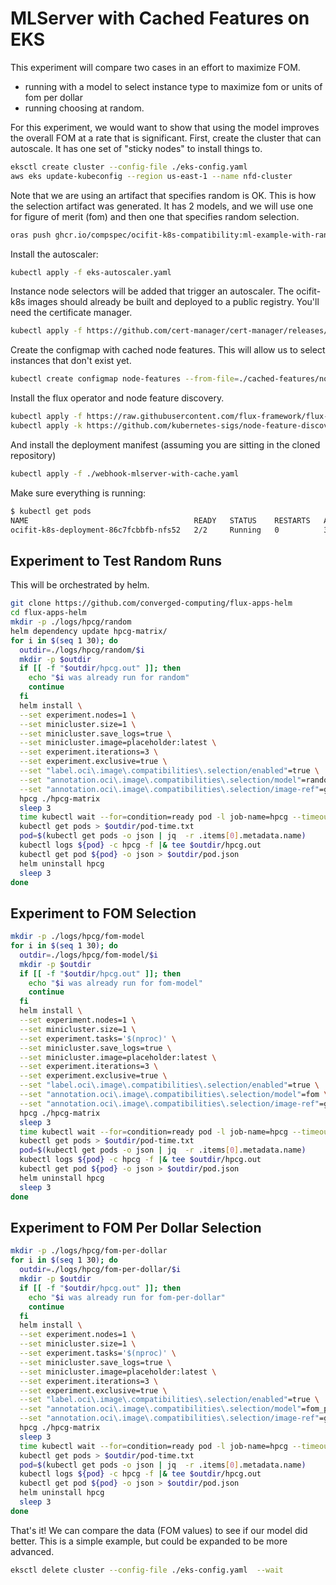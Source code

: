 # MLServer with Cached Features on EKS

This experiment will compare two cases in an effort to maximize FOM.

- running with a model to select instance type to maximize fom or units of fom per dollar
- running choosing at random.

For this experiment, we would want to show that using the model improves the overall FOM at a rate that is significant. First, create the cluster that can autoscale. It has one set of "sticky nodes" to install things to.

```bash
eksctl create cluster --config-file ./eks-config.yaml 
aws eks update-kubeconfig --region us-east-1 --name nfd-cluster
```

Note that we are using an artifact that specifies random is OK. This is how the selection artifact was generated. It has 2 models, and we will use one for figure of merit (fom) and then one that specifies random selection.

```bash
oras push ghcr.io/compspec/ocifit-k8s-compatibility:ml-example-with-random ./compatibility-artifact.json:application/vnd.oci.image.model-compatibilities.v1+json
```

Install the autoscaler:

```bash
kubectl apply -f eks-autoscaler.yaml
```

Instance node selectors will be added that trigger an autoscaler. The ocifit-k8s images should already be built and deployed to a public registry. You'll need the certificate manager.

```bash
kubectl apply -f https://github.com/cert-manager/cert-manager/releases/download/v1.17.2/cert-manager.yaml
```

Create the configmap with cached node features. This will allow us to select instances that don't exist yet.

```bash
kubectl create configmap node-features --from-file=./cached-features/node-features.json
```

Install the flux operator and node feature discovery.

```bash
kubectl apply -f https://raw.githubusercontent.com/flux-framework/flux-operator/refs/heads/main/examples/dist/flux-operator.yaml
kubectl apply -k https://github.com/kubernetes-sigs/node-feature-discovery/deployment/overlays/default?ref=v0.17.3
```

And install the deployment manifest (assuming you are sitting in the cloned repository)

```bash
kubectl apply -f ./webhook-mlserver-with-cache.yaml
```

Make sure everything is running:

```bash
$ kubectl get pods
NAME                                     READY   STATUS    RESTARTS   AGE
ocifit-k8s-deployment-86c7fcbbfb-nfs52   2/2     Running   0          39s
```

## Experiment to Test Random Runs

This will be orchestrated by helm. 

```bash
git clone https://github.com/converged-computing/flux-apps-helm
cd flux-apps-helm
mkdir -p ./logs/hpcg/random
helm dependency update hpcg-matrix/
for i in $(seq 1 30); do
  outdir=./logs/hpcg/random/$i
  mkdir -p $outdir
  if [[ -f "$outdir/hpcg.out" ]]; then
    echo "$i was already run for random"
    continue
  fi
  helm install \
  --set experiment.nodes=1 \
  --set minicluster.size=1 \
  --set minicluster.save_logs=true \
  --set minicluster.image=placeholder:latest \
  --set experiment.iterations=3 \
  --set experiment.exclusive=true \
  --set "label.oci\.image\.compatibilities\.selection/enabled"=true \
  --set "annotation.oci\.image\.compatibilities\.selection/model"=random \
  --set "annotation.oci\.image\.compatibilities\.selection/image-ref"=ghcr.io/compspec/ocifit-k8s-compatibility:ml-example-with-random \
  hpcg ./hpcg-matrix
  sleep 3
  time kubectl wait --for=condition=ready pod -l job-name=hpcg --timeout=600s
  kubectl get pods > $outdir/pod-time.txt
  pod=$(kubectl get pods -o json | jq  -r .items[0].metadata.name)
  kubectl logs ${pod} -c hpcg -f |& tee $outdir/hpcg.out
  kubectl get pod ${pod} -o json > $outdir/pod.json
  helm uninstall hpcg
  sleep 3
done
```

## Experiment to FOM Selection

```bash
mkdir -p ./logs/hpcg/fom-model
for i in $(seq 1 30); do
  outdir=./logs/hpcg/fom-model/$i
  mkdir -p $outdir
  if [[ -f "$outdir/hpcg.out" ]]; then
    echo "$i was already run for fom-model"
    continue
  fi
  helm install \
  --set experiment.nodes=1 \
  --set minicluster.size=1 \
  --set experiment.tasks='$(nproc)' \
  --set minicluster.save_logs=true \
  --set minicluster.image=placeholder:latest \
  --set experiment.iterations=3 \
  --set experiment.exclusive=true \
  --set "label.oci\.image\.compatibilities\.selection/enabled"=true \
  --set "annotation.oci\.image\.compatibilities\.selection/model"=fom \
  --set "annotation.oci\.image\.compatibilities\.selection/image-ref"=ghcr.io/compspec/ocifit-k8s-compatibility:ml-example-with-random \
  hpcg ./hpcg-matrix
  sleep 3
  time kubectl wait --for=condition=ready pod -l job-name=hpcg --timeout=600s
  kubectl get pods > $outdir/pod-time.txt
  pod=$(kubectl get pods -o json | jq  -r .items[0].metadata.name)
  kubectl logs ${pod} -c hpcg -f |& tee $outdir/hpcg.out
  kubectl get pod ${pod} -o json > $outdir/pod.json
  helm uninstall hpcg
  sleep 3
done
```

## Experiment to FOM Per Dollar Selection

```bash
mkdir -p ./logs/hpcg/fom-per-dollar
for i in $(seq 1 30); do
  outdir=./logs/hpcg/fom-per-dollar/$i
  mkdir -p $outdir
  if [[ -f "$outdir/hpcg.out" ]]; then
    echo "$i was already run for fom-per-dollar"
    continue
  fi
  helm install \
  --set experiment.nodes=1 \
  --set minicluster.size=1 \
  --set experiment.tasks='$(nproc)' \
  --set minicluster.save_logs=true \
  --set minicluster.image=placeholder:latest \
  --set experiment.iterations=3 \
  --set experiment.exclusive=true \
  --set "label.oci\.image\.compatibilities\.selection/enabled"=true \
  --set "annotation.oci\.image\.compatibilities\.selection/model"=fom_per_dollar \
  --set "annotation.oci\.image\.compatibilities\.selection/image-ref"=ghcr.io/compspec/ocifit-k8s-compatibility:ml-example-with-random \
  hpcg ./hpcg-matrix
  sleep 3
  time kubectl wait --for=condition=ready pod -l job-name=hpcg --timeout=600s
  kubectl get pods > $outdir/pod-time.txt
  pod=$(kubectl get pods -o json | jq  -r .items[0].metadata.name)
  kubectl logs ${pod} -c hpcg -f |& tee $outdir/hpcg.out
  kubectl get pod ${pod} -o json > $outdir/pod.json
  helm uninstall hpcg
  sleep 3
done
```


That's it! We can compare the data (FOM values) to see if our model did better. This is a simple example, but could be expanded to be more advanced.

```bash
eksctl delete cluster --config-file ./eks-config.yaml  --wait
```
